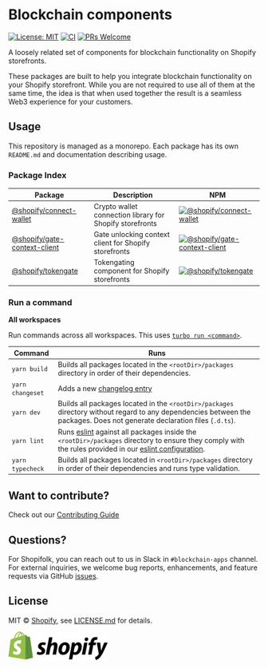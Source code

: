 # Blockchain components

[![License: MIT](https://img.shields.io/badge/License-MIT-green.svg)](LICENSE.md) [![CI](https://github.com/Shopify/blockchain-components/actions/workflows/ci.yml/badge.svg)](https://github.com/Shopify/blockchain-components/actions?query=branch%3Amain) [![PRs Welcome](https://img.shields.io/badge/PRs-welcome-brightgreen.svg)](../../.github/contributing.md)

A loosely related set of components for blockchain functionality on Shopify storefronts.

These packages are built to help you integrate blockchain functionality on your Shopify storefront. While you are not required to use all of them at the same time, the idea is that when used together the result is a seamless Web3 experience for your customers.

## Usage

This repository is managed as a monorepo. Each package has its own `README.md` and documentation describing usage.

### Package Index

| Package                                                      | Description                                              | NPM                                                                                                                                                  |
| ------------------------------------------------------------ | -------------------------------------------------------- | ---------------------------------------------------------------------------------------------------------------------------------------------------- |
| [@shopify/connect-wallet](packages/connect-wallet)           | Crypto wallet connection library for Shopify storefronts | [![@shopify/connect-wallet](https://img.shields.io/npm/v/@shopify/connect-wallet)](https://npmjs.com/package/@shopify/connect-wallet)                |
| [@shopify/gate-context-client](packages/gate-context-client) | Gate unlocking context client for Shopify storefronts    | [![@shopify/gate-context-client](https://img.shields.io/npm/v/@shopify/gate-context-client)](https://npmjs.com/package/@shopify/gate-context-client) |
| [@shopify/tokengate](packages/tokengate)                     | Tokengating component for Shopify storefronts            | [![@shopify/tokengate](https://img.shields.io/npm/v/@shopify/tokengate)](https://npmjs.com/package/@shopify/tokengate)                               |

### Run a command

**All workspaces**

Run commands across all workspaces. This uses [`turbo run <command>`](https://turborepo.org/docs/reference/command-line-reference#turbo-run-task).

| Command          | Runs                                                                                                                                                                                            |
| ---------------- | ----------------------------------------------------------------------------------------------------------------------------------------------------------------------------------------------- |
| `yarn build`     | Builds all packages located in the `<rootDir>/packages` directory in order of their dependencies.                                                                                               |
| `yarn changeset` | Adds a new [changelog entry](https://github.com/Shopify/blockchain-components/blob/main/.github/contributing.md#adding-a-changeset)                                                             |
| `yarn dev`       | Builds all packages located in the `<rootDir>/packages` directory without regard to any dependencies between the packages. Does not generate declaration files (`.d.ts`).                       |
| `yarn lint`      | Runs [eslint](https://eslint.org/) against all packages inside the `<rootDir>/packages` directory to ensure they comply with the rules provided in our [eslint configuration](../.eslintrc.js). |
| `yarn typecheck` | Builds all packages located in `<rootDir>/packages` directory in order of their dependencies and runs type validation.                                                                          |

## Want to contribute?

Check out our [Contributing Guide](./.github/contributing.md)

## Questions?

For Shopifolk, you can reach out to us in Slack in `#blockchain-apps` channel. For external inquiries, we welcome bug reports, enhancements, and feature requests via GitHub [issues](/issues).

## License

MIT &copy; [Shopify](https://shopify.com/), see [LICENSE.md](LICENSE.md) for details.

[<img src="images/shopify.svg" alt="Shopify" width="200" />](https://www.shopify.com/)
